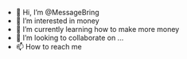- 👋 Hi, I’m @MessageBring
- 👀 I’m interested in money
- 🌱 I’m currently learning how to make more money
- 💞️ I’m looking to collaborate on ...
- 📫 How to reach me 
<!---
MessageBring/MessageBring is a ✨ special ✨ repository because its `README.md` (this file) appears on your GitHub profile.
You can click the Preview link to take a look at your changes.
--->
